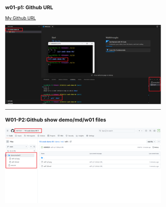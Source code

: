 ### w01-p1: Github URL

[My Github URL](https://github.com/thl010521/113-sweb-demo-00)

![](w01-p1.png)

---

### W01-P2:Github show demo/md/w01 files

![](w01-p2.png)
